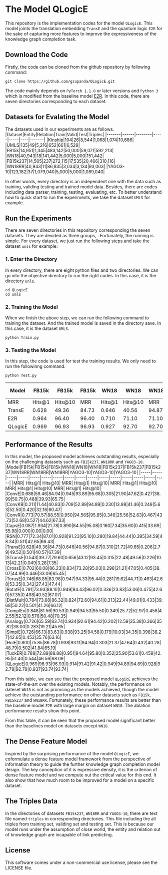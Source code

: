 # The Model QLogicE

This repository is the implementation codes for the model `QLogicE`. This model joints the translation embedding `TransE` and the quantum logic `E2R` for the sake of capturing more features to improve the expressiveness of the knowledge graph completion task. 
## Download the Code 

Firstly, the code can be cloned from the github repository by following command:
```
git clone https://github.com/gzupanda/QLogicE.git
```
The code mainly depends on `PyTorch 1.1.0` or later versions and `Python 3` which is modified from the baseline model [E2R](https://github.com/IBM/e2r). In this code, there are seven directories corresponding to each dataset. 

## Datasets for Evalating the Model
The datasets used in our experiments are as follows.
|Dataset|Entity|Relation|Train|Valid|Test|Triples|
|-------|------|--------|-----|-----|----|-------|
|Kinship|104|26|8,544|1,068|1,074|10,686|
|UMLS|135|49|5,216|652|661|6,529|
|FB15k|14,951|1,345|483,142|50,000|59,071|592,213|
|WN18|40,943|18|141,442|5,000|5,000|151,442|
|FB15k237|14,505|237|272,115|17,535|20,466|310,116|
|WN18RR|40,943|11|86,835|3,034|3,134|93,003|
|YAGO3-10|123,182|37|1,079,040|5,000|5,000|1,089,040|

In other words, every directory is an independent one with the data such as training, validing testing and trained model data. Besides, there are codes including data parser, training, testing, evaluating, etc. To better understand how to quick start to run the experiments, we take the dataset `UMLS` for example.
## Run the Experiments
There are seven directories in this repository corresponding the seven datasets. They are devided as three groups, . Fortunately, the running is simple. For every dataset, we just run the following steps and take the dataset `umls` for example:
### 1. Enter the Directory
In every directory, there are eight python files and two directories. We can go into the objective directory to run the right codes. In this case, it is the directory `unls`.
```
cd QLogicE
cd umls
```
### 2. Training the Model
When we finish the above step, we can run the following command to training the dataset. And the trained model is saved in the directory save. In this case, it is the dataset `UMLS`.
```
python Train.py
```
### 3. Testing the Model
In this step, the code is used for test the training results. We only need to run the followinng command.
```
python Test.py
```

|Model|FB15k|FB15k|FB15k|WN18|WN18|WN18|FB15k237|FB15k237|FB15k237|WN18RR|WN18RR|WN18RR|YAGO3-10|YAGO3-10|YAGO3-10|
|-----|-----|-----|-----|-----|-----|-----|-----|-----|-----|-----|-----|-----|-----|-----|-----|
|MRR| Hits@1| Hits@10| MRR| Hits@1| Hits@10| MRR| Hits@1| Hits@10| MRR| Hits@1| Hits@10| MRR| Hits@1| Hits@10|
TransE|0.628|49.36|84.73|0.646|40.56|94.87|0.310|21.72|49.65|0.206|2.79|49.52|0.501|40.57|67.39|
|E2R|0.964|96.40|96.40|0.710|71.10|71.10|0.584|58.40|58.40|0.477|47.70|47.70|0.830|83.00|83.00|
|QLogicE|0.969|96.93|96.93|0.927|92.70|92.70|0.949|94.89|94.89|0.928|92.79|92.79|0.937|93.74|93.74|

## Performance of the Results
In this model, the proposed model achieves outstanding results, especially on the challenging datasets such as `FB15k237`, `WN18RR` and `YAGO3-10`.
|Model|FB15k|FB15k|FB15k|WN18|WN18|WN18|FB15k237|FB15k237|FB15k237|WN18RR|WN18RR|WN18RR|YAGO3-10|YAGO3-10|YAGO3-10|
|-----|-----|-----|-----|-----|-----|-----|-----|-----|-----|-----|-----|-----|-----|-----|-----|
|MRR| Hits@1| Hits@10| MRR| Hits@1| Hits@10| MRR| Hits@1| Hits@10| MRR| Hits@1| Hits@10| MRR| Hits@1| Hits@10|
|ConvE|0.688|59.46|84.94|0.945|93.89|95.68|0.305|21.90|47.62|0.427|38.99|50.75|0.488|39.93|65.75|
|ConvKB|0.211|11.44|40.83|0.709|52.89|94.89|0.230|13.98|41.46|0.249|5.63|52.50|0.420|32.16|60.47|
|ConvR|0.773|70.57|88.55|0.950|94.56$|95.85|0.346|25.56|52.63|0.467|43.73|52.68|0.527|44.62|67.33|
|CapsE|0.087|1.934|21.78|0.890|84.55|95.08|0.160|7.34|35.60|0.415|33.69|55.98|0.000|0.00|0.00|
|RSN|0.777|72.34|87.01|0.928|91.23|95.10|0.280|19.84|44.44|0.395|34.59|48.34|0.511|42.65|66.43|
|TransE|0.628|49.36|84.73|0.646|40.56|94.87|0.310|21.72|49.65|0.206|2.79|49.52|0.501|40.57|67.39|
|STransE|0.543|39.77|79.60|0.656|43.12|93.45|0.315|22.48|49.56|0.226|10.13|42.21|0.049|3.28|7.35|
|CrossE|0.702|60.08|86.23|0.834|73.28|95.03|0.298|21.21|47.05|0.405|38.07|44.99|0.446|33.09|65.45|
|TorusE|0.746|68.85|83.98|0.947|94.33|95.44|0.281|19.62|44.71|0.463|42.68|53.35|0.342|27.43|47.44|
|RotatE|0.791|73.93|88.10|0.949|94.43|96.02|0.336|23.83|53.06|0.475|42.60|57.35|0.498|40.52|67.07|
|DistMult|0.784|73.68|86.32|0.824|72.60|94.61|0.313|22.44|49.01|0.433|39.68|50.22|0.501|41.26|66.12|
|ComplEx|0.848|81.56|90.53|0.949|94.53|95.50|0.349|25.72|52.97|0.458|42.55|52.12|0.576|50.48|70.35|
|Analogy|0.726|65.59|83.74|0.934|92.61|94.42|0.202|12.59|35.38|0.366|35.82|38.00|0.283|19.21|45.65|
|SimplE|0.726|66.13|83.63|0.938|93.25|94.58|0.179|10.03|34.35|0.398|38.27|42.65|0.453|35.76|63.16|
|HolE|0.800|75.85|86.78|0.938|93.11|94.94|0.303|21.37|47.64|0.432|40.28|48.79|0.502|41.84|65.19|
|TuckER|0.788|72.89|88.88|0.951|94.64|95.80|0.352|25.90|53.61|0.459|42.95|51.40|0.544|46.56|68.09|
|QLogicE|0.969|96.93|96.93|0.914|91.42|91.42|0.949|94.89|94.89|0.928|92.79|92.79|0.937|93.74|93.74|

From this table, we can see that the proposed model `QLogicE` achieves the state-of-the-art over the existing models. Notably, the performance on dateset `WN18` is not as promsing as the models achieved, though the model achieve the outstanding performance on other datasets such as `FB15k`, `FB15k237` and `WN18RR`. Fortunately, these performance results are better than the baseline model `E2R` with large margin on dataset `WN18`. The ablation performance results show this point.

From this table, it can be seen that the proposed model significant better than the baselines model on datasets except `WN18`.
## The Dense Feature Model
Inspired by the surprising performance of the model `QLogicE`, we coformulate a dense feature model framework from the perspective of information theory to guide the further knowledge graph completion model design. The key conception of it is expressive density, it is the criterion of dense feature model and we compute out the critical value for this end. It also show that how much room to be improved for a model on a specific dataset.
## The Triples Data
In the directories of datasets `FB15k237`, `WN18RR` and `YAGO3-10`, there are text file named `triples` in corresponding directories. This file including the all triples from training set, validing set and testing set. This is because our model runs under the assumption of close world, the entity and relation out of knowledge graph are incapable of link predicting.

## License

This software comes under a non-commercial use license, please see the LICENSE file.
